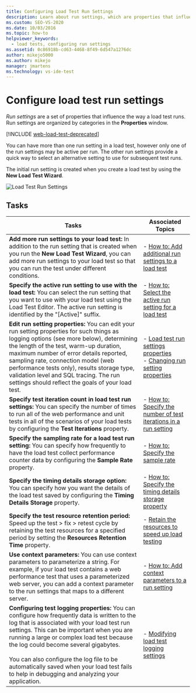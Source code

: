 ```yaml
---
title: Configuring Load Test Run Settings
description: Learn about run settings, which are properties that influence the way a load test runs. Run settings are organized by categories in the Properties window.
ms.custom: SEO-VS-2020
ms.date: 10/03/2016
ms.topic: how-to
helpviewer_keywords:
  - load tests, configuring run settings
ms.assetid: 0c86918b-cd63-4468-8f49-6d547a1276dc
author: mikejo5000
ms.author: mikejo
manager: jmartens
ms.technology: vs-ide-test
---
```

# Configure load test run settings

*Run settings* are a set of properties that influence the way a load test runs. Run settings are organized by categories in the **Properties** window.

[!INCLUDE [web-load-test-deprecated](includes/web-load-test-deprecated.md)]

You can have more than one run setting in a load test, however only one of the run settings may be active per run. The other run settings provide a quick way to select an alternative setting to use for subsequent test runs.

The initial run setting is created when you create a load test by using the **New Load Test Wizard**.

![Load Test Run Settings](../test/media/loadtestrunsettings.png)

## Tasks

|Tasks|Associated Topics|
|-|-|
|**Add more run settings to your load test:** In addition to the run setting that is created when you run the **New Load Test Wizard**, you can add more run settings to your load test so that you can run the test under different conditions.|-   [How to: Add additional run settings to a load test](../test/how-to-add-additional-run-settings-to-a-load-test.md)|
|**Specify the active run setting to use with the load test:** You can select the run setting that you want to use with your load test using the Load Test Editor. The active run setting is identified by the "[Active]" suffix.|-   [How to: Select the active run setting for a load test](../test/how-to-select-the-active-run-setting-for-a-load-test.md)|
|**Edit run setting properties:** You can edit your run setting properties for such things as logging options (see more below), determining the length of the test, warm-up duration, maximum number of error details reported, sampling rate, connection model (web performance tests only), results storage type, validation level and SQL tracing. The run settings should reflect the goals of your load test.|-   [Load test run settings properties](../test/load-test-run-settings-properties.md)<br />-   [Changing run setting properties](../test/load-test-run-settings-properties.md#change-run-setting-properties)|
|**Specify test iteration count in load test run settings:** You can specify the number of times to run all of the web performance and unit tests in all of the scenarios of your load tests by configuring the **Test Iterations** property.|-   [How to: Specify the number of test iterations in a run setting](../test/how-to-specify-the-number-of-test-iterations-in-a-load-test.md)|
|**Specify the sampling rate for a load test run setting:** You can specify how frequently to have the load test collect performance counter data by configuring the **Sample Rate** property.|-   [How to: Specify the sample rate](../test/how-to-specify-the-sample-rate-for-a-load-test.md)|
|**Specify the timing details storage option:** You can specify how you want the details of the load test saved by configuring the **Timing Details Storage** property.|-   [How to: Specify the timing details storage property](../test/how-to-specify-the-timing-details-storage-property-for-a-load-test.md)|
|**Specify the test resource retention period:** Speed up the test > fix > retest cycle by retaining the test resources for a specified period by setting the **Resources Retention Time** property.|-   [Retain the resources to speed up load testing](/azure/load-testing/)|
|**Use context parameters:** You can use context parameters to parameterize a string. For example, if your load test contains a web performance test that uses a parameterized web server, you can add a context parameter to the run settings that maps to a different server.|-   [How to: Add context parameters to a run setting](../test/how-to-add-context-parameters-to-a-load-test-run-setting.md)|
|**Configuring test logging properties:** You can configure how frequently data is written to the log that is associated with your load test run settings. This can be important when you are running a large or complex load test because the log could become several gigabytes.<br /><br /> You can also configure the log file to be automatically saved when your load test fails to help in debugging and analyzing your application.|-   [Modifying load test logging settings](../test/modify-load-test-logging-settings.md)|